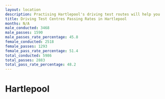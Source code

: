 ```yaml
---
layout: location
description: Practising Hartlepool's driving test routes will help you become more confident in your gear-changing abilities.
title: Driving Test Centres Passing Rates in Hartlepool
months: N/A
male_conducted: 3468
male_passes: 1590
male_passes_rate_percentage: 45.8
female_conducted: 2518
female_passes: 1293
female_pass_rate_percentage: 51.4
total_conducted: 5986
total_passes: 2883
total_pass_rate_percentage: 48.2
---
```


# Hartlepool

